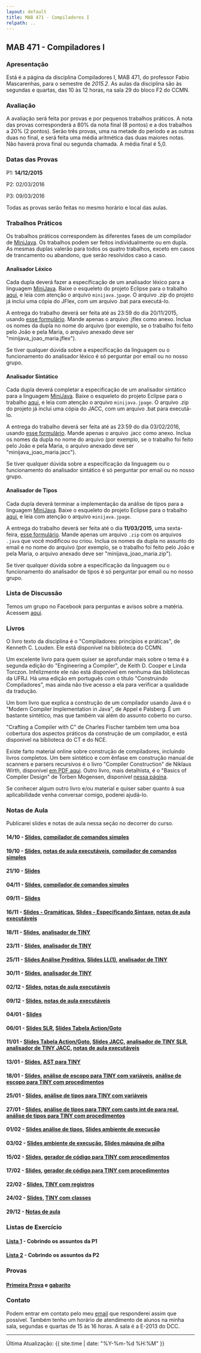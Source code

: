 ```yaml
---
layout: default
title: MAB 471 - Compiladores I
relpath: ..
---
```


MAB 471 - Compiladores I
------------------------

### Apresentação

Está é a página da disciplina Compiladores I, MAB 471, do professor
Fabio Mascarenhas, para o semestre de *2015.2*. As aulas da disciplina são
às segundas e quartas, das 10 às 12 horas, na sala 29 do bloco F2 do CCMN.

### Avaliação

A avaliação será feita por provas e por pequenos trabalhos práticos. A
nota das provas corresponderá a 80% da nota final (8 pontos) e a dos
trabalhos a 20% (2 pontos). Serão três provas, uma na metade do período
e as outras duas no final, e será feita uma média aritmética das duas
maiores notas. Não haverá prova final ou segunda chamada. A média
final é 5,0. 

### Datas das Provas

P1: **14/12/2015**

P2: 02/03/2016

P3: 09/03/2016

Todas as provas serão feitas no mesmo horário e local das aulas.

### Trabalhos Práticos

Os trabalhos práticos correspondem às diferentes fases de um
compilador de [MiniJava](minijava.html). Os trabalhos podem ser feitos
individualmente ou em dupla. As mesmas duplas valerão para todos
os quatro trabalhos, exceto em casos de trancamento ou abandono, que serão
resolvidos caso a caso.

#### Analisador Léxico

Cada dupla deverá fazer a especificação de um analisador léxico para
a linguagem [MiniJava](minijava.html). Baixe o esqueleto do projeto Eclipse
para o trabalho [aqui](MiniJavaLex.zip), e leia com atenção o arquivo
`minijava.jpage`. O arquivo .zip do projeto já inclui uma cópia do JFlex,
com um arquivo .bat para executá-lo.

A entrega do trabalho deverá ser feita até as 23:59 do dia 20/11/2015, usando [esse
formulário](https://www.dropbox.com/request/Yc5W5jnrS1QlrcCpclbO). Mande apenas o arquivo .jflex como anexo.
Inclua os nomes da dupla no nome do arquivo (por exemplo,
se o trabalho foi feito pelo João e pela Maria, o arquivo anexado deve ser "minijava_joao_maria.jflex").

Se tiver qualquer dúvida sobre a especificação da linguagem ou o
funcionamento do analisador léxico é só perguntar por email ou no
nosso grupo.

#### Analisador Sintático

Cada dupla deverá completar a especificação de um analisador sintático para
a linguagem [MiniJava](minijava.html). Baixe o esqueleto do projeto Eclipse
para o trabalho [aqui](MiniJavaParse.zip), e leia com atenção o arquivo
`minijava.jpage`. O arquivo .zip do projeto já inclui uma cópia do JACC,
com um arquivo .bat para executá-lo.

A entrega do trabalho deverá ser feita até as 23:59 do dia 03/02/2016, usando [esse
formulário](https://www.dropbox.com/request/yviKYBMv5RvZwPvTCh7A). Mande apenas o arquivo .jacc como anexo.
Inclua os nomes da dupla no nome do arquivo (por exemplo,
se o trabalho foi feito pelo João e pela Maria, o arquivo anexado deve ser "minijava_joao_maria.jacc").

Se tiver qualquer dúvida sobre a especificação da linguagem ou o
funcionamento do analisador sintático é só perguntar por email ou no
nosso grupo.

#### Analisador de Tipos

Cada dupla deverá terminar a implementação da análise de tipos para
a linguagem [MiniJava](minijava.html). Baixe o esqueleto do projeto Eclipse
para o trabalho [aqui](MiniJavaType.zip), e leia com atenção o arquivo
`minijava.jpage`.

A entrega do trabalho deverá ser feita até o dia **11/03/2015**, uma
sexta-feira, [esse
formulário](https://www.dropbox.com/request/mhiY7HEMedgGZcUilQCL).
 Mande apenas um arquivo `.zip` com
os arquivos `.java` que você modificou ou criou.
Inclua os nomes da dupla no assunto do email e no nome do arquivo (por exemplo,
se o trabalho foi feito pelo João e pela Maria, o arquivo anexado deve ser "minijava_joao_maria.zip").

Se tiver qualquer dúvida sobre a especificação da linguagem ou o
funcionamento do analisador de tipos é só perguntar por email ou no
nosso grupo.

### Lista de Discussão

Temos um grupo no Facebook para perguntas e avisos sobre a matéria.
Acessem [aqui](http://www.facebook.com/groups/compiladoresI/).

### Livros

O livro texto da disciplina é o "Compiladores: princípios e práticas",
de Kenneth C. Louden. Ele está disponível na biblioteca do CCMN.

Um excelente livro para quem quiser se aprofundar mais sobre o tema é a
segunda edição do "Engineering a Compiler", de Keith D. Cooper e Linda
Torczon. Infelizmente ele não está disponível em nenhuma das bibliotecas
da UFRJ. Há uma edição em português com o título "Construindo Compiladores",
mas ainda não tive acesso a ela para verificar a qualidade da tradução.

Um bom livro que explica a construção de um compilador usando Java é o
"Modern Compiler Implementation in Java", de Appel e Palsberg. É um
bastante sintético, mas que também vai além do assunto coberto no curso.

"Crafting a Compiler with C" de Charles Fischer também tem uma boa
cobertura dos aspectos práticos da construção de um compilador, e está
disponível na biblioteca do CT e do NCE.

Existe farto material online sobre construção de compiladores, incluindo
livros completos. Um bem sintético e com ênfase em construção manual de
scanners e parsers recursivos é o livro "Compiler Construction" de
Niklaus Wirth, disponível [em PDF
aqui](http://www.ethoberon.ethz.ch/WirthPubl/CBEAll.pdf). Outro livro,
mais detalhista, é o "Basics of Compiler Design" de Torben Mogensen,
disponível [nessa
página](http://www.diku.dk/hjemmesider/ansatte/torbenm/Basics/).

Se conhecer algum outro livro e/ou material e quiser saber quanto à sua
aplicabilidade venha conversar comigo, poderei ajudá-lo.

### Notas de Aula

Publicarei slides e notas de aula nessa seção no decorrer do curso.

#### 14/10 - [Slides](01Introducao.pdf), [compilador de comandos simples](CmdSimp.zip)
#### 19/10 - [Slides](02AnaliseLexica.pdf), [notas de aula executáveis](Lexico.zip), [compilador de comandos simples](CmdSimpRE.zip)
#### 21/10 - [Slides](03Automatos.pdf)
#### 04/11 - [Slides](04JFlex.pdf), [compilador de comandos simples](CmdSimpJF.zip)
#### 09/11 - [Slides](05GramaticasPt1.pdf)
#### 16/11 - [Slides - Gramáticas](05GramaticasPt2.pdf), [Slides - Especificando Sintaxe](06Sintaxe.pdf), [notas de aula executáveis](Parsing.zip)
#### 18/11 - [Slides](07RecursivaPt1.pdf), [analisador de TINY](TINYRec.zip)
#### 23/11 - [Slides](07Recursiva.pdf), [analisador de TINY](TINYRecArv.zip)
#### 25/11 - [Slides Análise Preditiva](08Preditiva.pdf), [Slides LL(1)](09LL1.pdf), [analisador de TINY](TINYPred.zip)
#### 30/11 - [Slides](10AscendentePt1.pdf), [analisador de TINY](TINYLL1.zip)
#### 02/12 - [Slides](10AscendentePt2.pdf), [notas de aula executáveis](Parsing.zip)
#### 09/12 - [Slides](RevisaoP1.pdf), [notas de aula executáveis](RevisaoP1.zip)
#### 04/01 - [Slides](11SLRPt1.pdf)
#### 06/01 - [Slides SLR](11SLRPt2.pdf), [Slides Tabela Action/Goto](12ActionGotoPt1.pdf)
#### 11/01 - [Slides Tabela Action/Goto](12ActionGotoPt2.pdf), [Slides JACC](13JACC.pdf), [analisador de TINY SLR](TINYSLR.zip), [analisador de TINY JACC](TINYJACC.zip), [notas de aula executáveis](Parsing.zip)
#### 13/01 - [Slides](14SemanticaPt1.pdf), [AST para TINY](TINYAST.zip)
#### 18/01 - [Slides](14SemanticaPt2.pdf), [análise de escopo para TINY com variáveis](TINYEscopo.zip), [análise de escopo para TINY com procedimentos](TINYEscopoProc.zip)
#### 25/01 - [Slides](15TiposPt1.pdf), [análise de tipos para TINY com variáveis](TINYTipos.zip)
#### 27/01 - [Slides](15TiposPt2.pdf), [análise de tipos para TINY com casts int de para real](TINYTiposCast.zip), [análise de tipos para TINY com procedimentos](TINYTiposProc.zip)
#### 01/02 - [Slides análise de tipos](15TiposPt3.pdf), [Slides ambiente de execução](16AmbientePt1.pdf)
#### 03/02 - [Slides ambiente de execução](16AmbientePt2.pdf), [Slides máquina de pilha](17CodigoPt1.pdf)
#### 15/02 - [Slides](17CodigoPt2.pdf), [gerador de código para TINY com procedimentos](TINYCodigo.zip)
#### 17/02 - [Slides](17CodigoPt3.pdf), [gerador de código para TINY com procedimentos](TINYCodigo.zip)
#### 22/02 - [Slides](17CodigoPt4.pdf), [TINY com registros](TINYRegistros.zip)
#### 24/02 - [Slides](17CodigoPt5.pdf), [TINY com classes](TINYClasses.zip)
#### 29/12 - [Notas de aula](RevisaoP2.pdf)

### Listas de Exercício

#### [Lista 1](lista1.html) - Cobrindo os assuntos da P1
#### [Lista 2](lista2.html) - Cobrindo os assuntos da P2

### Provas

#### [Primeira Prova](p1.pdf) e [gabarito](gabarito_p1.pdf)

### Contato

Podem entrar em contato pelo meu [email](mailto:mascarenhas@ufrj.br) que
responderei assim que possível. Também tenho um horário de atendimento
de alunos na minha sala, segundas e quartas de 15 às 16 horas. A sala é
a E-2013 do DCC.

* * * * *

Última Atualização: {{ site.time | date: "%Y-%m-%d %H:%M" }}
